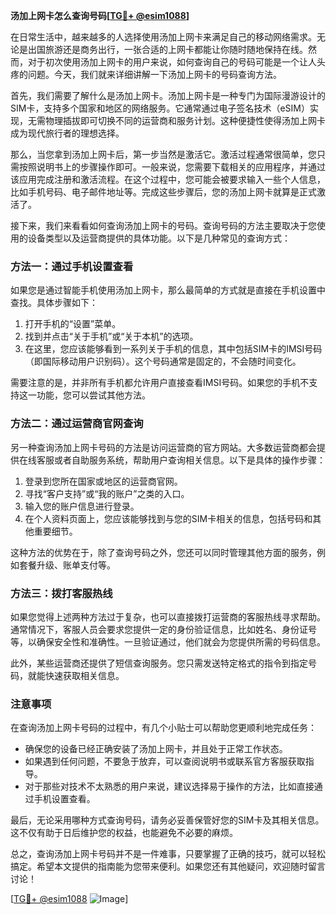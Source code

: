 **汤加上网卡怎么查询号码[[TG💪+ @esim1088](https://t.me/s/esim1088)]**

在日常生活中，越来越多的人选择使用汤加上网卡来满足自己的移动网络需求。无论是出国旅游还是商务出行，一张合适的上网卡都能让你随时随地保持在线。然而，对于初次使用汤加上网卡的用户来说，如何查询自己的号码可能是一个让人头疼的问题。今天，我们就来详细讲解一下汤加上网卡的号码查询方法。

首先，我们需要了解什么是汤加上网卡。汤加上网卡是一种专门为国际漫游设计的SIM卡，支持多个国家和地区的网络服务。它通常通过电子签名技术（eSIM）实现，无需物理插拔即可切换不同的运营商和服务计划。这种便捷性使得汤加上网卡成为现代旅行者的理想选择。

那么，当您拿到汤加上网卡后，第一步当然是激活它。激活过程通常很简单，您只需按照说明书上的步骤操作即可。一般来说，您需要下载相关的应用程序，并通过该应用完成注册和激活流程。在这个过程中，您可能会被要求输入一些个人信息，比如手机号码、电子邮件地址等。完成这些步骤后，您的汤加上网卡就算是正式激活了。

接下来，我们来看看如何查询汤加上网卡的号码。查询号码的方法主要取决于您使用的设备类型以及运营商提供的具体功能。以下是几种常见的查询方式：

### 方法一：通过手机设置查看

如果您是通过智能手机使用汤加上网卡，那么最简单的方式就是直接在手机设置中查找。具体步骤如下：

1. 打开手机的“设置”菜单。
2. 找到并点击“关于手机”或“关于本机”的选项。
3. 在这里，您应该能够看到一系列关于手机的信息，其中包括SIM卡的IMSI号码（即国际移动用户识别码）。这个号码通常是固定的，不会随时间变化。

需要注意的是，并非所有手机都允许用户直接查看IMSI号码。如果您的手机不支持这一功能，您可以尝试其他方法。

### 方法二：通过运营商官网查询

另一种查询汤加上网卡号码的方法是访问运营商的官方网站。大多数运营商都会提供在线客服或者自助服务系统，帮助用户查询相关信息。以下是具体的操作步骤：

1. 登录到您所在国家或地区的运营商官网。
2. 寻找“客户支持”或“我的账户”之类的入口。
3. 输入您的账户信息进行登录。
4. 在个人资料页面上，您应该能够找到与您的SIM卡相关的信息，包括号码和其他重要细节。

这种方法的优势在于，除了查询号码之外，您还可以同时管理其他方面的服务，例如套餐升级、账单支付等。

### 方法三：拨打客服热线

如果您觉得上述两种方法过于复杂，也可以直接拨打运营商的客服热线寻求帮助。通常情况下，客服人员会要求您提供一定的身份验证信息，比如姓名、身份证号等，以确保安全性和准确性。一旦验证通过，他们就会为您提供所需的号码信息。

此外，某些运营商还提供了短信查询服务。您只需发送特定格式的指令到指定号码，就能快速获取相关信息。

### 注意事项

在查询汤加上网卡号码的过程中，有几个小贴士可以帮助您更顺利地完成任务：

- 确保您的设备已经正确安装了汤加上网卡，并且处于正常工作状态。
- 如果遇到任何问题，不要急于放弃，可以查阅说明书或联系官方客服获取指导。
- 对于那些对技术不太熟悉的用户来说，建议选择易于操作的方法，比如直接通过手机设置查看。

最后，无论采用哪种方式查询号码，请务必妥善保管好您的SIM卡及其相关信息。这不仅有助于日后维护您的权益，也能避免不必要的麻烦。

总之，查询汤加上网卡号码并不是一件难事，只要掌握了正确的技巧，就可以轻松搞定。希望本文提供的指南能为您带来便利。如果您还有其他疑问，欢迎随时留言讨论！

[[TG💪+ @esim1088](https://t.me/s/esim1088) ![Image](https://i.postimg.cc/4NQfJmqS/Snipaste-2025-05-13-00-14-12.png)]